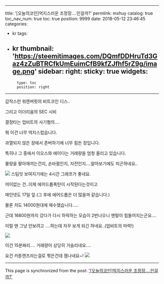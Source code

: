 
---
title: '[오늘의코인]억지스러운 조정장....인걸까?'
permlink: mxhuy
catalog: true
toc_nav_num: true
toc: true
position: 9999
date: 2018-05-12 23:46:45
categories:
- kr
tags:
- kr
thumbnail: 'https://steemitimages.com/DQmfDDHruTd3Gaz4zZuBTRCfkUmEuimCfB9kfZJfhf5rZ9g/image.png'
sidebar:
    right:
        sticky: true
widgets:
    -
        type: toc
        position: right
---


갑작스런 워렌버핏의 비트코인 디스..

그리고 이더리움의 SEC 시비

결정타는 업비트의 사기혐의....

뭐 이건 너무 억지스럽습니다.

과열되지 않은 장에서 존버하기에 너무 힘든 장입니다.

특히나 그 중에서 이오스와 에이다는 거래량을 엄청 올리고 있습니다.

물량을 팔아재끼는건지, 손바뀜인지, 자전인지....알아보기에도 피곤하네요..

![](https://steemitimages.com/DQmfDDHruTd3Gaz4zZuBTRCfkUmEuimCfB9kfZJfhf5rZ9g/image.png)
스팀잇 보여지기에는 4시간 그래프가 좋네요.

어이없는 건..이제 에어드롭폭탄이 시작된다는것이고

매인넷도 17일 앞.(그 후에 에어드롭은 더 많을꺼 같습니다.)

물론 저도 14000원대에 매수했습니다.....

근데 16800원까지 갔다가 다시 하락하는 모습이 2번나오니 멘탈이 힘들어지는군요....

이럴 땐 그냥 안보려고 ....하는데 자꾸 보게 되긴 하네요..(업비트의 마력!)

![](https://steemitimages.com/DQmTFZ9qXDb8uggFDKhvy5yqTfGGxZhRPNxJc84imCVxSJy/image.png)

이건 15분짜리.... 거래량이 상당히 거슬리네요....


요건 카툰렌즈라는걸로 찎은건데 잼나네요~!
![](https://steemitimages.com/DQmbXWGwddoDy1SrrDZ1imCTHi4EuRdwjZZXVDAsEBRuCnx/image.png)

- - -

This page is synchronized from the post: ['[오늘의코인]억지스러운 조정장....인걸까?'](https://steemit.com/@virus707/mxhuy)
